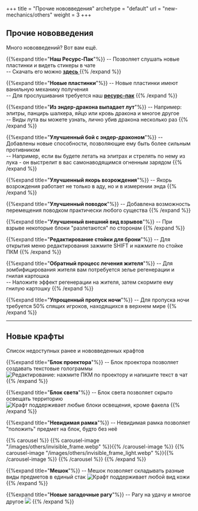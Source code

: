 +++
title = "Прочие нововведения"
archetype = "default"
url = "new-mechanics/others"
weight = 3
+++

## Прочие нововведения
<gray>Много нововведений? Вот вам ещё.</gray> 

<hundred-empty-line></hundred-empty-line>

{{%expand title="**Наш Ресурс-Пак**"%}}
-- Позволяет слушать новые пластинки и видеть стикеры в чате\
-- Скачать его можно [**здесь** <i class="fa-solid fa-circle-down fa-xs scale"></i>](https://github.com/crewpvp/resource-pack/releases/latest/download/resourcepack.zip)
{{% /expand %}}

{{%expand title="**Новые пластинки**"%}}
-- Новые пластинки имеют ванильную механику получения\
-- Для прослушивания требуется наш [**ресурс-пак**](https://github.com/crewpvp/resource-pack/releases/latest/download/resourcepack.zip)
{{% /expand %}}

{{%expand title="**Из эндер-дракона выпадает лут**"%}}
-- Например: элитры, панцирь шалкера, яйцо или кровь дракона и многое другое\
-- Виды лута вы можете узнать, лично убив дракона несколько раз
{{% /expand %}}

{{%expand title="**Улучшенный бой с эндер-драконом**"%}}
-- Добавлены новые способности, позволяющие ему быть более сильным противником\
-- Например, если вы будете летать на элитрах и стрелять по нему из лука - он выстрелит в вас самонаводящимся огненным зарядом
{{% /expand %}}

{{%expand title="**Улучшенный якорь возрождения**"%}}
-- Якорь возрождения работает не только в аду, но и в измерении энда
{{% /expand %}}

{{%expand title="**Улучшенный поводок**"%}}
-- Добавлена возможность перемещения поводком практически любого существа
{{% /expand %}}

{{%expand title="**Улучшенный внешний вид взрывов**"%}}
-- При взрыве некоторые блоки "разлетаются" по сторонам
{{% /expand %}}

{{%expand title="**Редактирование стойки для брони**"%}}
-- Для открытия меню редактирования зажмите SHIFT и нажмите по стойке ПКМ
{{% /expand %}}

{{%expand title="**Обратный процесс лечения жителя**"%}}
-- Для зомбифицирования жителя вам потребуется зелье регенерации и гнилая картошка\
-- Наложите эффект регенерации на жителя, затем скормите ему гнилую картошку
{{% /expand %}}

{{%expand title="**Упрощенный пропуск ночи**"%}}
-- Для пропуска ночи требуется 50% спящих игроков, находящихся в верхнем мире
{{% /expand %}}

---

## Новые крафты
<gray>Список недоступных ранее и нововведенных крафтов</gray>

{{%expand title="**Блок проектора**"%}}
-- Блок проектора позволяет создавать текстовые голограммы
![Редактирование: нажмите ПКМ по проектору и напишите текст в чат](/images/others/projector.webp)
{{% /expand %}}

{{%expand title="**Блок света**"%}}
-- Блок света позволяет скрыто освещать территорию
![Крафт поддерживает любые блоки освещения, кроме факела](/images/others/light.webp)
{{% /expand %}}

{{%expand title="**Невидимая рамка**"%}}
-- Невидимая рамка позволяет "положить" предмет на блок, будто без неё

{{% carousel %}}
{{% carousel-image "/images/others/invisible_frame.webp" %}}{{% /carousel-image %}} 
{{% carousel-image "/images/others/invisible_frame_light.webp" %}}{{% /carousel-image %}} 
{{% /carousel %}}
{{% /expand %}}

{{%expand title="**Мешок**"%}}
-- Мешок позволяет складывать разные виды предметов в единый стак
![Крафт поддерживает любой вид кожи](/images/others/bag.webp)
{{% /expand %}}

{{%expand title="**Новые загадочные рагу**"%}}
-- Рагу на удачу и многое другое
![](/images/none.png)
{{% /expand %}}